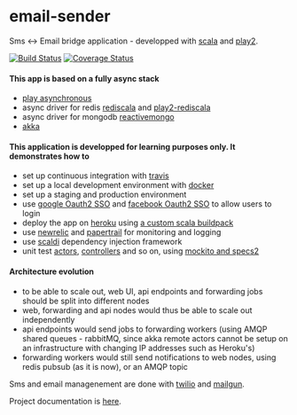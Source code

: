 email-sender
============

Sms <-> Email bridge application - developped with [scala](http://www.scala-lang.org/) and [play2](http://www.playframework.com/).


[![Build Status](https://travis-ci.org/yorrick/email-sender.svg?branch=30-ssl)](https://travis-ci.org/yorrick/email-sender)
[![Coverage Status](https://coveralls.io/repos/yorrick/email-sender/badge.png?branch=30-ssl)](https://coveralls.io/r/yorrick/email-sender?branch=30-ssl)


#### This app is based on a fully async stack
 * [play asynchronous](http://www.playframework.com/documentation/2.3.x/ScalaAsync)
 * async driver for redis [rediscala](https://github.com/etaty/rediscala) and [play2-rediscala](https://github.com/yorrick/play2-rediscala)
 * async driver for mongodb [reactivemongo](http://reactivemongo.org/)
 * [akka](http://akka.io/)

#### This application is developped for learning purposes only. It demonstrates how to
 * set up continuous integration with [travis](https://travis-ci.org/)
 * set up a local development environment with [docker](http://www.docker.com/)
 * set up a staging and production environment
 * use [google Oauth2 SSO](https://developers.google.com/accounts/docs/OAuth2) and [facebook Oauth2 SSO](https://developers.facebook.com/docs/facebook-login/v2.1) to allow users to login
 * deploy the app on [heroku](https://www.heroku.com/) using [a custom scala buildpack](https://github.com/yorrick/heroku-buildpack-scala)
 * use [newrelic](http://newrelic.com/) and [papertrail](https://papertrailapp.com/) for monitoring and logging
 * use [scaldi](http://scaldi.org/) dependency injection framework
 * unit test [actors](http://doc.akka.io/docs/akka/2.3.3/scala/testing.html), [controllers](https://www.playframework.com/documentation/2.2.0/ScalaTest) and so on, using [mockito and specs2](https://code.google.com/p/specs/wiki/UsingMockito)

#### Architecture evolution
 * to be able to scale out, web UI, api endpoints and forwarding jobs should be split into different nodes
 * web, forwarding and api nodes would thus be able to scale out independently
 * api endpoints would send jobs to forwarding workers (using AMQP shared queues - rabbitMQ, since akka remote actors cannot be setup
   on an infrastructure with changing IP addresses such as Heroku's)
 * forwarding workers would still send notifications to web nodes, using redis pubsub (as it is now), or an AMQP topic

Sms and email managenement are done with [twilio](https://www.twilio.com/) and [mailgun](https://mailgun.com/).

Project documentation is [here](https://github.com/yorrick/email-sender/wiki).

